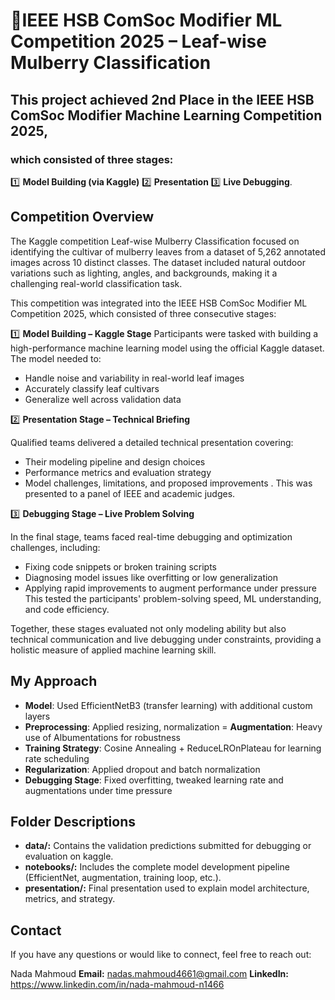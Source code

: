 # 🥈IEEE HSB ComSoc Modifier ML Competition 2025 – Leaf-wise Mulberry Classification


## This project achieved **2nd Place** in the **IEEE HSB ComSoc Modifier Machine Learning Competition 2025**,
### which consisted of three stages:
 1️⃣ **Model Building (via Kaggle)**    2️⃣ **Presentation**     3️⃣ **Live Debugging**.

## Competition Overview
The Kaggle competition Leaf-wise Mulberry Classification focused on identifying the cultivar of mulberry leaves from a dataset of 5,262 annotated images across 10 distinct classes.
The dataset included natural outdoor variations such as lighting, angles, and backgrounds, making it a challenging real-world classification task.

This competition was integrated into the IEEE HSB ComSoc Modifier ML Competition 2025, which consisted of three consecutive stages:

1️⃣ **Model Building – Kaggle Stage**
Participants were tasked with building a high-performance machine learning model using the official Kaggle dataset. The model needed to:

- Handle noise and variability in real-world leaf images
- Accurately classify leaf cultivars
- Generalize well across validation data
  
2️⃣ **Presentation Stage – Technical Briefing**


Qualified teams delivered a detailed technical presentation covering:

- Their modeling pipeline and design choices
- Performance metrics and evaluation strategy
- Model challenges, limitations, and proposed improvements . This was presented to a panel of IEEE and academic judges.

3️⃣ **Debugging Stage – Live Problem Solving**

In the final stage, teams faced real-time debugging and optimization challenges, including:

- Fixing code snippets or broken training scripts
- Diagnosing model issues like overfitting or low generalization
- Applying rapid improvements to augment performance under pressure
This tested the participants' problem-solving speed, ML understanding, and code efficiency.

Together, these stages evaluated not only modeling ability but also technical communication and live debugging under constraints, providing a holistic measure of applied machine learning skill.

## My Approach
- **Model**: Used EfficientNetB3 (transfer learning) with additional custom layers
- **Preprocessing**: Applied resizing, normalization
= **Augmentation**: Heavy use of Albumentations for robustness
- **Training Strategy**: Cosine Annealing + ReduceLROnPlateau for learning rate scheduling
- **Regularization**: Applied dropout and batch normalization
- **Debugging Stage**: Fixed overfitting, tweaked learning rate and augmentations under time pressure
  
## Folder Descriptions
- **data/:** Contains the validation predictions submitted for debugging or evaluation on kaggle.
- **notebooks/:** Includes the complete model development pipeline (EfficientNet, augmentation, training loop, etc.).
- **presentation/:** Final presentation used to explain model architecture, metrics, and strategy.
## Contact
If you have any questions or would like to connect, feel free to reach out:

Nada Mahmoud
**Email:** nadas.mahmoud4661@gmail.com
**LinkedIn:** https://www.linkedin.com/in/nada-mahmoud-n1466

